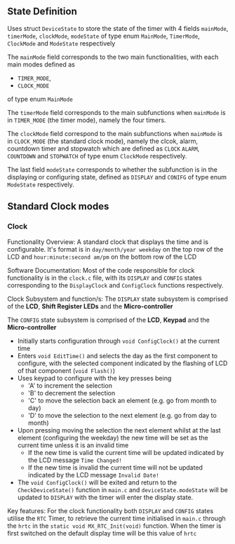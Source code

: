 ## State Definition 

Uses struct `DeviceState` to store the state of the timer with 4 fields `mainMode`, `timerMode`, `clockMode`, `modeState` of type enum `MainMode`, `TimerMode`, `ClockMode` and `ModeState` respectively

The `mainMode` field corresponds to the two main functionalities, with each main modes defined as 
- `TIMER_MODE`,
- `CLOCK_MODE`
  
of type enum `MainMode`

The `timerMode` field corresponds to the main subfunctions when `mainMode` is in `TIMER_MODE` (the timer mode), namely the four timers.

The `clockMode` field correspond to the main subfunctions when `mainMode` is in `CLOCK_MODE` (the standard clock mode), namely the clcok, alarm, countdown timer and stopwatch which are defined as `CLOCK` `ALARM`, `COUNTDOWN` and `STOPWATCH` of type enum `ClockMode` respectively.
 
The last field `modeState` corresponds to whether the subfunction is   in the displaying or configuring state, defined as `DISPLAY` and `CONIFG` of type enum `ModeState` respectively.

## Standard Clock modes
### Clock
Functionality Overview:
A standard clock that displays the time and is configurable. It's format is in `day/month/year weekday` on the top row of the LCD and `hour:minute:second am/pm` on the bottom row of the LCD

Software Documentation:
Most of the code responsible for clock functionality is in the `clock.c` file, with its `DISPLAY` and `CONFIG` states corresponding to the `DisplayClock` and `ConfigClock` functions respectively. 

Clock Subsystem and function/s:
The `DISPLAY` state subsystem is comprised of the **LCD**, **Shift Register LEDs** and the **Micro-controller**

The `CONFIG` state subsystem is comprised of the **LCD**, **Keypad** and the **Micro-controller**

- Initially starts configuration through `void ConfigClock()` at the current time
- Enters `void EditTime()` and selects the day as the first component to configure, with the selected component indicated by the flashing of LCD of that component (`void Flash()`)
- Uses keypad to configure with the key presses being
  - 'A' to increment the selection
  - 'B' to decrement the selection
  - 'C' to move the selection back an element (e.g. go from month to day)
  - 'D' to move the selection to the next element (e.g. go from day to month)
- Upon pressing moving the selection the next element whilst at the last element (configuring the weekday) the new time will be set as the current time unless it is an invalid time 
  - If the new time is valid the current time will be updated indicated by the LCD message `Time Changed!`
  - If the new time is invalid the current time will not be updated indicated by the LCD message `Invalid Date!`
- The `void ConfigClock()` will be exited and return to the `CheckDeviceState()` function in `main.c` and `deviceState.modeState` will be updated to `DISPLAY` with the timer will enter the display state.


Key features:
For the clock functionality both `DISPLAY` and `CONFIG` states utilise the `RTC` Timer, to retrieve the current time initialised in `main.c` through the `hrtc` in the `static void MX_RTC_Init(void)` function. When the timer is first switched on the default display time will be this value of `hrtc`

